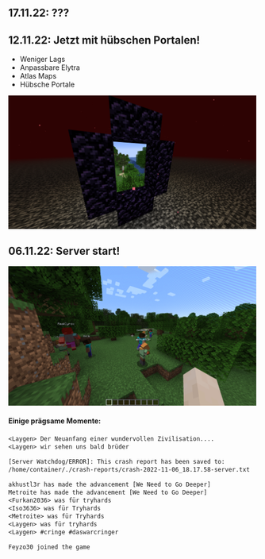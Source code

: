 ## 17.11.22: ???

## 12.11.22: Jetzt mit hübschen Portalen!

* Weniger Lags
* Anpassbare Elytra
* Atlas Maps
* Hübsche Portale

<img src="blog/immersive_portals.png" alt="Immersive Portals" width="500"/>

## 06.11.22: Server start!

<img src="blog/server_start.png" alt="Server Start" width="500"/>

#### Einige prägsame Momente:
```
<Laygen> Der Neuanfang einer wundervollen Zivilisation.... 
<Laygen> wir sehen uns bald brüder
```
```
[Server Watchdog/ERROR]: This crash report has been saved to: /home/container/./crash-reports/crash-2022-11-06_18.17.58-server.txt
```
```
akhustl3r has made the advancement [We Need to Go Deeper]
Metroite has made the advancement [We Need to Go Deeper]
<Furkan2036> was für tryhards
<Iso3636> was für Tryhards
<Metroite> was für Tryhards
<Laygen> was für tryhards
<Laygen> #cringe #daswarcringer
```
```
Feyzo30 joined the game
```
